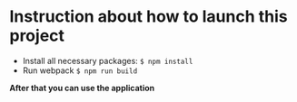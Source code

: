 # Instruction about how to launch this project

* Install all necessary packages:
`$ npm install`
* Run webpack
`$ npm run build`

**After that you can use the application**

